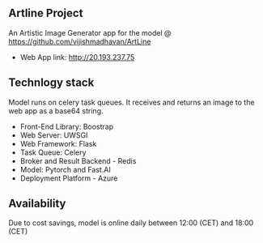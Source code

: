 ## Artline Project

An Artistic Image Generator app for the model @ <https://github.com/vijishmadhavan/ArtLine>

- Web App link: http://20.193.237.75

## Technlogy stack
Model runs on celery task queues. It receives and returns an image to the web app as a base64 string.

- Front-End Library: Boostrap
- Web Server: UWSGI
- Web Framework: Flask
- Task Queue: Celery
- Broker and Result Backend - Redis
- Model: Pytorch and Fast.AI
- Deployment Platform - Azure

## Availability
Due to cost savings, model is online daily between 12:00 (CET) and 18:00 (CET)